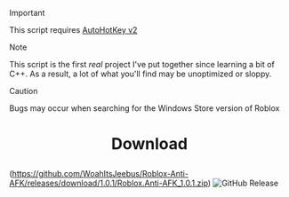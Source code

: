 > [!IMPORTANT]
> This script requires [AutoHotKey v2](https://autohotkey.com/download/ahk-v2.exe)

> [!NOTE]
> This script is the first *real* project I've put together since learning a bit of C++. As a result, a lot of what you'll find may be unoptimized or sloppy.

> [!CAUTION]
> Bugs may occur when searching for the Windows Store version of Roblox

# <p align=center> **Download** </p>
(https://github.com/WoahItsJeebus/Roblox-Anti-AFK/releases/download/1.0.1/Roblox.Anti-AFK_1.0.1.zip)
![GitHub Release](https://img.shields.io/github/v/release/WoahItsJeebus/Roblox-Anti-AFK?sort=semver&display_name=release&style=for-the-badge&label=Latest)